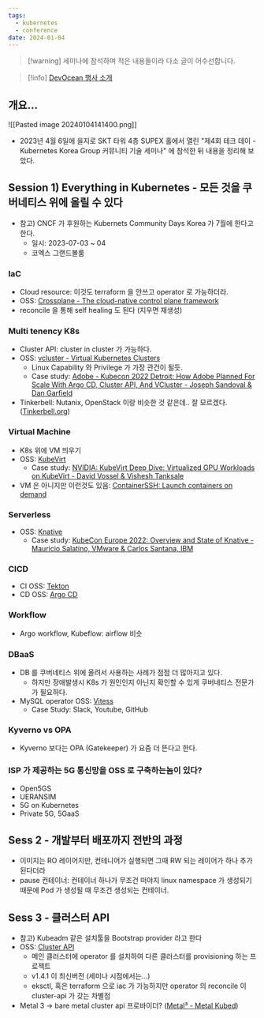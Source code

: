```yaml
---
tags:
  - kubernetes
  - conference
date: 2024-01-04
---
```

> [!warning] 세미나에 참석하며 적은 내용들이라 다소 글이 어수선합니다.

> [!info] [DevOcean 행사 소개](https://devocean.sk.com/events/view.do?id=160)

## 개요...

![[Pasted image 20240104141400.png]]

- 2023년 4월 6일에 을지로 SKT 타워 4층 SUPEX 홀에서 열린 "제4회 테크 데이 - Kubernetes Korea Group 커뮤니티 기술 세미나" 에 참석한 뒤 내용을 정리해 보았다.

## Session 1) Everything in Kubernetes - 모든 것을 쿠버네티스 위에 올릴 수 있다

- 참고) CNCF 가 후원하는 Kubernets Community Days Korea 가 7월에 한다고 한다.
	- 일시: 2023-07-03 ~ 04
	- 코엑스 그랜드볼룸

### IaC

- Cloud resource: 이것도 terraform 을 안쓰고 operator 로 가능하더라.
- OSS: [Crossplane - The cloud-native control plane framework](https://www.crossplane.io/)
- reconcile 을 통해 self healing 도 된다 (지우면 재생성)

### Multi tenency K8s

- Cluster API: cluster in cluster 가 가능하다.
- OSS: [vcluster - Virtual Kubernetes Clusters](https://www.vcluster.com/)
	- Linux Capability 와 Privilege 가 가장 관건이 될듯.
	- Case study: [Adobe - Kubecon 2022 Detroit: How Adobe Planned For Scale With Argo CD, Cluster API, And VCluster - Joseph Sandoval & Dan Garfield](https://youtu.be/p8BluR5WT5w)
- Tinkerbell: Nutanix, OpenStack 이랑 비슷한 것 같은데.. 잘 모르겠다. ([Tinkerbell.org](https://tinkerbell.org/))

### Virtual Machine

- K8s 위에 VM 띄우기
- OSS: [KubeVirt](https://kubevirt.io/)
	- Case study: [NVIDIA: KubeVirt Deep Dive: Virtualized GPU Workloads on KubeVirt - David Vossel & Vishesh Tanksale](https://youtu.be/Qejlyny0G58)
- VM 은 아니지만 이런것도 있음: [ContainerSSH: Launch containers on demand](https://containerssh.io/)

### Serverless

- OSS: [Knative](https://knative.dev/docs/)
	- Case study: [KubeCon Europe 2022: Overview and State of Knative - Mauricio Salatino, VMware & Carlos Santana, IBM](https://www.youtube.com/watch?v=e5CbFDq-Jos)

### CICD

- CI OSS: [Tekton](https://tekton.dev/)
- CD OSS: [Argo CD](https://argoproj.github.io/cd/)

### Workflow

- Argo workflow, Kubeflow: airflow 비슷

### DBaaS

- DB 를 쿠버네티스 위에 올려서 사용하는 사례가 점점 더 많아지고 있다.
	- 하지만 장애발생시 K8s 가 원인인지 아닌지 확인할 수 있게 쿠버네티스 전문가가 필요하다.
- MySQL operator OSS: [Vitess](https://vitess.io/)
	- Case Study: Slack, Youtube, GitHub

### Kyverno vs OPA

- Kyverno 보다는 OPA (Gatekeeper) 가 요즘 더 뜬다고 한다.

### ISP 가 제공하는 5G 통신망을 OSS 로 구축하는놈이 있다?

- Open5GS
- UERANSIM
- 5G on Kubernetes
- Private 5G, 5GaaS

## Sess 2 - 개발부터 배포까지 전반의 과정

- 이미지는 RO 레이어지만, 컨테니어가 실행되면 그때 RW 되는 레이어가 하나 추가된다더라
- pause 컨테이너: 컨테이너 하나가 무조건 떠야지 linux namespace 가 생성되기 때문에 Pod 가 생성될 때 무조건 생성되는 컨테이너.

## Sess 3 - 클러스터 API

- 참고) Kubeadm 같은 설치툴을 Bootstrap provider 라고 한다	
- OSS: [Cluster API](https://cluster-api.sigs.k8s.io/)
	- 메인 클러스터에 operator 를 설치하여 다른 클러스터를 provisioning 하는 프로젝트
	- v1.4.1 이 최신버전 (세미나 시점에서는...)
	- eksctl, 혹은 terraform 으로 iac 가 가능하지만 operator 의 reconcile 이 cluster-api 가 갖는 차별점
- Metal 3 → bare metal cluster api 프로바이더? ([Metal³ - Metal Kubed](https://metal3.io/))